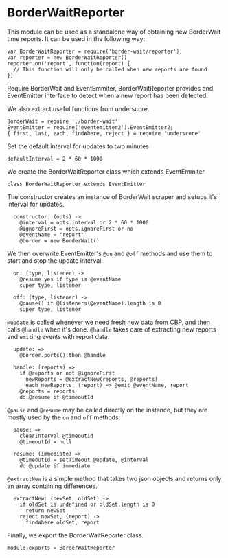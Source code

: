 # BorderWaitReporter

This module can be used as a standalone way of obtaining new
BorderWait time reports. It can be used in the following way:

```
var BorderWaitReporter = require('border-wait/reporter');
var reporter = new BorderWaitReporter()
reporter.on('report', function(report) {
  // This function will only be called when new reports are found
})
```

Require BorderWait and EventEmmiter,
BorderWaitReporter provides and EventEmitter interface to detect
when a new report has been detected.

We also extract useful functions from underscore.

    BorderWait = require './border-wait'
    EventEmitter = require('eventemitter2').EventEmitter2;
    { first, last, each, findWhere, reject } = require 'underscore'

Set the default interval for updates to two minutes

    defaultInterval = 2 * 60 * 1000

We create the BorderWaitReporter class which extends EventEmmiter

    class BorderWaitReporter extends EventEmitter

The constructor creates an instance of BorderWait scraper and
setups it's interval for updates.

      constructor: (opts) ->
        @interval = opts.interval or 2 * 60 * 1000
        @ignoreFirst = opts.ignoreFirst or no
        @eventName = 'report'
        @border = new BorderWait()

We then overwrite EventEmitter's `@on` and `@off` methods and use them
to start and stop the update interval.

      on: (type, listener) ->
        @resume yes if type is @eventName
        super type, listener

      off: (type, listener) ->
        @pause() if @listeners(@eventName).length is 0
        super type, listener

`@update` is called whenever we need fresh new data from CBP,
and then calls `@handle` when it's done. `@handle` takes care of
extracting new reports and `emit`ing events with report data.

      update: =>
        @border.ports().then @handle

      handle: (reports) =>
        if @reports or not @ignoreFirst
          newReports = @extractNew(reports, @reports)
          each newReports, (report) => @emit @eventName, report
        @reports = reports
        do @resume if @timeoutId

`@pause` and `@resume` may be called directly on the instance,
but they are mostly used by the `on` and `off` methods.

      pause: =>
        clearInterval @timeoutId
        @timeoutId = null

      resume: (immediate) =>
        @timeoutId = setTimeout @update, @interval
        do @update if immediate

`@extractNew` is a simple method that takes two json objects
and returns only an array containing differences.

      extractNew: (newSet, oldSet) ->
        if oldSet is undefined or oldSet.length is 0
          return newSet
        reject newSet, (report) ->
          findWhere oldSet, report

Finally, we export the BorderWaitReporter class.

    module.exports = BorderWaitReporter
